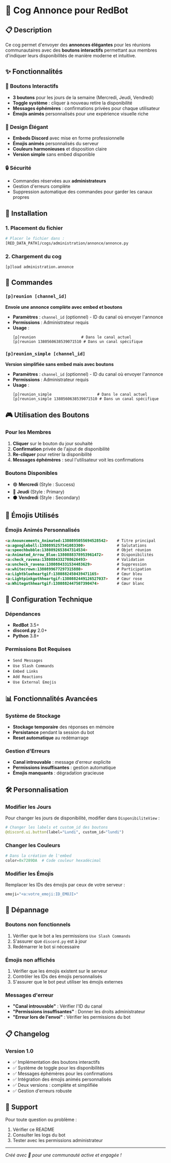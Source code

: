 # 🌟 Cog Annonce pour RedBot

## 📋 Description

Ce cog permet d'envoyer des **annonces élégantes** pour les réunions communautaires avec des **boutons interactifs** permettant aux membres d'indiquer leurs disponibilités de manière moderne et intuitive.

## ✨ Fonctionnalités

### 🎯 **Boutons Interactifs**
- **3 boutons** pour les jours de la semaine (Mercredi, Jeudi, Vendredi)
- **Toggle système** : cliquer à nouveau retire la disponibilité
- **Messages éphémères** : confirmations privées pour chaque utilisateur
- **Émojis animés** personnalisés pour une expérience visuelle riche

### 🎨 **Design Élégant**
- **Embeds Discord** avec mise en forme professionnelle
- **Émojis animés** personnalisés du serveur
- **Couleurs harmonieuses** et disposition claire
- **Version simple** sans embed disponible

### 🔒 **Sécurité**
- Commandes réservées aux **administrateurs**
- Gestion d'erreurs complète
- Suppression automatique des commandes pour garder les canaux propres

## 🚀 Installation

### 1. Placement du fichier
```bash
# Placer le fichier dans :
[RED_DATA_PATH]/cogs/administration/annonce/annonce.py
```

### 2. Chargement du cog
```
[p]load administration.annonce
```

## 📝 Commandes

### `[p]reunion [channel_id]`
**Envoie une annonce complète avec embed et boutons**

- **Paramètres** : `channel_id` (optionnel) - ID du canal où envoyer l'annonce
- **Permissions** : Administrateur requis
- **Usage** :
  ```
  [p]reunion                    # Dans le canal actuel
  [p]reunion 1380560638539071510 # Dans un canal spécifique
  ```

### `[p]reunion_simple [channel_id]`
**Version simplifiée sans embed mais avec boutons**

- **Paramètres** : `channel_id` (optionnel) - ID du canal où envoyer l'annonce
- **Permissions** : Administrateur requis
- **Usage** :
  ```
  [p]reunion_simple                    # Dans le canal actuel
  [p]reunion_simple 1380560638539071510 # Dans un canal spécifique
  ```

## 🎮 Utilisation des Boutons

### Pour les Membres
1. **Cliquer** sur le bouton du jour souhaité
2. **Confirmation** privée de l'ajout de disponibilité
3. **Re-cliquer** pour retirer la disponibilité
4. **Messages éphémères** : seul l'utilisateur voit les confirmations

### Boutons Disponibles
- 🟢 **Mercredi** (Style : Success)
- 🔵 **Jeudi** (Style : Primary)  
- ⚫ **Vendredi** (Style : Secondary)

## 🎨 Émojis Utilisés

### Émojis Animés Personnalisés
```html
<a:Anouncements_Animated:1380895055694528542>    # Titre principal
<a:agooglebell:1380895257541083300>              # Salutations
<a:speechbubble:1380892653847314534>             # Objet réunion
<a:Animated_Arrow_Blue:1380888378953961472>      # Disponibilités
<a:check_ravena:1380884332708626493>             # Validation
<a:uncheck_ravena:1380884331534483629>           # Suppression
<a:whitecrown:1380899677297315880>               # Participation
<a:Lightblueheartgif:1380882450439471165>        # Cœur bleu
<a:Lightpinkgothheartgif:1380882449126527037>    # Cœur rose
<a:Whitegothheartgif:1380882447507390474>        # Cœur blanc
```

## 🔧 Configuration Technique

### Dépendances
- **RedBot** 3.5+
- **discord.py** 2.0+
- **Python** 3.8+

### Permissions Bot Requises
- `Send Messages`
- `Use Slash Commands`
- `Embed Links`
- `Add Reactions`
- `Use External Emojis`

## 📊 Fonctionnalités Avancées

### Système de Stockage
- **Stockage temporaire** des réponses en mémoire
- **Persistance** pendant la session du bot
- **Reset automatique** au redémarrage

### Gestion d'Erreurs
- **Canal introuvable** : message d'erreur explicite
- **Permissions insuffisantes** : gestion automatique
- **Émojis manquants** : dégradation gracieuse

## 🛠️ Personnalisation

### Modifier les Jours
Pour changer les jours de disponibilité, modifier dans `DisponibiliteView` :
```python
# Changer les labels et custom_id des boutons
@discord.ui.button(label="Lundi", custom_id="lundi")
```

### Changer les Couleurs
```python
# Dans la création de l'embed
color=0x7289DA  # Code couleur hexadécimal
```

### Modifier les Émojis
Remplacer les IDs des émojis par ceux de votre serveur :
```python
emoji="<a:votre_emoji:ID_EMOJI>"
```

## 🐛 Dépannage

### Boutons non fonctionnels
1. Vérifier que le bot a les permissions `Use Slash Commands`
2. S'assurer que `discord.py` est à jour
3. Redémarrer le bot si nécessaire

### Émojis non affichés
1. Vérifier que les émojis existent sur le serveur
2. Contrôler les IDs des émojis personnalisés
3. S'assurer que le bot peut utiliser les émojis externes

### Messages d'erreur
- **"Canal introuvable"** : Vérifier l'ID du canal
- **"Permissions insuffisantes"** : Donner les droits administrateur
- **"Erreur lors de l'envoi"** : Vérifier les permissions du bot

## 📋 Changelog

### Version 1.0
- ✅ Implémentation des boutons interactifs
- ✅ Système de toggle pour les disponibilités
- ✅ Messages éphémères pour les confirmations
- ✅ Intégration des émojis animés personnalisés
- ✅ Deux versions : complète et simplifiée
- ✅ Gestion d'erreurs robuste

## 👥 Support

Pour toute question ou problème :
1. Vérifier ce README
2. Consulter les logs du bot
3. Tester avec les permissions administrateur

---
*Créé avec 💝 pour une communauté active et engagée !* 
